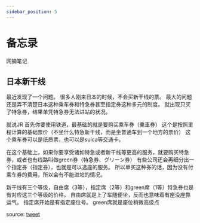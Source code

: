 ```yaml
---
sidebar_position: 5
---
```


# 备忘录

网摘笔记

## 日本新干线

最近发现了一个问题。
很多人刚来日本的时候，不会买新干线的票。
最大的问题还是弄不清楚日本这种乘车券和特急券甚至指定券这种多元的制度。
就出现只买了特急券，结果单凭特急券无法进站的状况。

就说JR
首先你要使用铁道，最基础的就是要购买乘车券（乗車券）
这个是按照里程计算的基础票价（不坐什么特急新干线，而是坐普通车到一个地方的票价）
这个乘车券可以是纸质票，也可以是suica等交通卡。

在这个基础上，如果你要享受诸如特急或者新干线等更高的服务，就要购买特急券，或者也有线路叫做green券（特急券、グリーン券）
有些公司还会再细分出一个指定券（指定券），也就是可以选座的服务。
所以单买这种券的话，因为没有付乘车券的费用，所以会有不能进站的情况。

新干线有三个等级，自由席（3等），指定席（2等）和green席（1等）特急券也是有对应这三个等级的价格。
自由席就是上了车随便坐，反而也意味着有座没座靠运气。
指定席开始是有指定座位号。
green席就是座位稍微高级点

source: [tweet](https://twitter.com/yuebanzhu/status/1622961425739313153)

